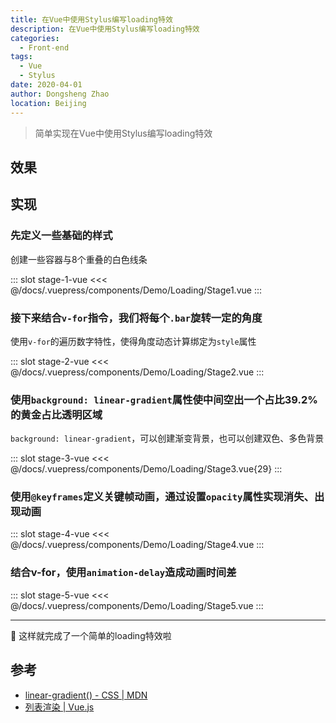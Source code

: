 ```yaml
---
title: 在Vue中使用Stylus编写loading特效
description: 在Vue中使用Stylus编写loading特效
categories: 
  - Front-end
tags: 
  - Vue
  - Stylus
date: 2020-04-01
author: Dongsheng Zhao
location: Beijing
---
```


> 简单实现在Vue中使用Stylus编写loading特效

## 效果

<Demo-Loading-Stage5 />

## 实现

### 先定义一些基础的样式

创建一些容器与8个重叠的白色线条

<Util-CodeTab
  key-prefix="stage-1"
  :code-types="['vue']"
  default-active-code-type="vue"
/>
::: slot stage-1-vue
  <<< @/docs/.vuepress/components/Demo/Loading/Stage1.vue
:::

<Demo-Loading-Stage1 />

### 接下来结合`v-for`指令，我们将每个`.bar`旋转一定的角度

使用`v-for`的遍历数字特性，使得角度动态计算绑定为`style`属性

<Util-CodeTab
  key-prefix="stage-2"
  :code-types="['vue']"
  default-active-code-type="vue"
/>
::: slot stage-2-vue
  <<< @/docs/.vuepress/components/Demo/Loading/Stage2.vue
:::

<Demo-Loading-Stage2 />

### 使用`background: linear-gradient`属性使中间空出一个占比39.2%的黄金占比透明区域

`background: linear-gradient`，可以创建渐变背景，也可以创建双色、多色背景

<Util-CodeTab
  key-prefix="stage-3"
  :code-types="['vue']"
  default-active-code-type="vue"
/>
::: slot stage-3-vue
  <<< @/docs/.vuepress/components/Demo/Loading/Stage3.vue{29}
:::

<Demo-Loading-Stage3 />

### 使用`@keyframes`定义关键帧动画，通过设置`opacity`属性实现消失、出现动画

<Util-CodeTab
  key-prefix="stage-4"
  :code-types="['vue']"
  default-active-code-type="vue"
/>
::: slot stage-4-vue
  <<< @/docs/.vuepress/components/Demo/Loading/Stage4.vue
:::

<Demo-Loading-Stage4 />

### 结合v-for，使用`animation-delay`造成动画时间差

<Util-CodeTab
  key-prefix="stage-5"
  :code-types="['vue']"
  default-active-code-type="vue"
/>
::: slot stage-5-vue
  <<< @/docs/.vuepress/components/Demo/Loading/Stage5.vue
:::

<Demo-Loading-Stage5 />

---

:metal: 这样就完成了一个简单的loading特效啦

## 参考

* [linear-gradient() - CSS | MDN](https://developer.mozilla.org/en-US/docs/Web/CSS/linear-gradient)
* [列表渲染 | Vue.js](https://cn.vuejs.org/v2/guide/list.html)
